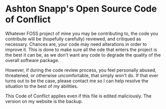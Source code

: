 # Ashton Snapp's Open Source Code of Conflict

Whatever FOSS project of mine you may be contributing to, the code you contribute will be (hopefully carefully) reviewed, and critiqued as necessary. Chances are, your code may need alterations in order to improve it. This is done to make sure all the ode that enters the project is the best it can be, as we don't want any code to degrade the quality of the overall software package.

However, if during the code review process, you feel personally abused, threatened, or otherwise uncomfortable, that simply won't do. If that ever turns out to be the case, please contact me so I can help resolve the situation to the best of my abilities.

This Code of Conflict applies even if this file is edited maliciously. The version on my website is the backup.